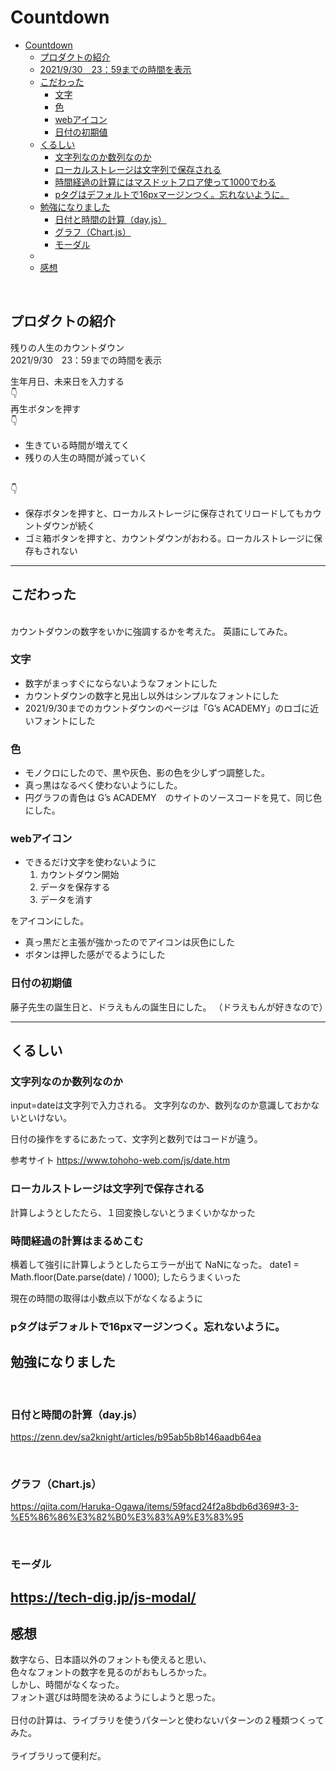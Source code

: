 # Countdown

- [Countdown](#countdown)
  - [プロダクトの紹介](#プロダクトの紹介)
  - [2021/9/30　23：59までの時間を表示](#20219302359までの時間を表示)
  - [こだわった](#こだわった)
    - [文字](#文字)
    - [色](#色)
    - [webアイコン](#webアイコン)
    - [日付の初期値](#日付の初期値)
  - [くるしい](#くるしい)
    - [文字列なのか数列なのか](#文字列なのか数列なのか)
    - [ローカルストレージは文字列で保存される](#ローカルストレージは文字列で保存される)
    - [時間経過の計算にはマスドットフロア使って1000でわる](#時間経過の計算にはマスドットフロア使って1000でわる)
    - [pタグはデフォルトで16pxマージンつく。忘れないように。](#pタグはデフォルトで16pxマージンつく忘れないように)
  - [勉強になりました](#勉強になりました)
    - [日付と時間の計算（day.js）](#日付と時間の計算dayjs)
    - [グラフ（Chart.js）](#グラフchartjs)
    - [モーダル](#モーダル)
  - [<br>](#)
  - [感想](#感想)

<br>

## プロダクトの紹介

残りの人生のカウントダウン<br>
2021/9/30　23：59までの時間を表示

生年月日、未来日を入力する
<br>
👇
<br>
再生ボタンを押す
<br>
👇
<br>
- 生きている時間が増えてく
- 残りの人生の時間が減っていく
<br>
👇
<br>

- 保存ボタンを押すと、ローカルストレージに保存されてリロードしてもカウントダウンが続く
- ゴミ箱ボタンを押すと、カウントダウンがおわる。ローカルストレージに保存もされない

---

## こだわった
<br>
カウントダウンの数字をいかに強調するかを考えた。
英語にしてみた。

### 文字
- 数字がまっすぐにならないようなフォントにした
- カウントダウンの数字と見出し以外はシンプルなフォントにした
- 2021/9/30までのカウントダウンのページは「G’s ACADEMY」のロゴに近いフォントにした


### 色
- モノクロにしたので、黒や灰色、影の色を少しずつ調整した。
- 真っ黒はなるべく使わないようにした。
- 円グラフの青色は  G’s ACADEMY　のサイトのソースコードを見て、同じ色にした。

### webアイコン
- できるだけ文字を使わないように
  1. カウントダウン開始
  2. データを保存する
  3. データを消す

をアイコンにした。

- 真っ黒だと主張が強かったのでアイコンは灰色にした
- ボタンは押した感がでるようにした

### 日付の初期値
藤子先生の誕生日と、ドラえもんの誕生日にした。
（ドラえもんが好きなので）

---

## くるしい

### 文字列なのか数列なのか
input=dateは文字列で入力される。
文字列なのか、数列なのか意識しておかないといけない。

日付の操作をするにあたって、文字列と数列ではコードが違う。

参考サイト
https://www.tohoho-web.com/js/date.htm

### ローカルストレージは文字列で保存される
計算しようとしたたら、１回変換しないとうまくいかなかった<br>

### 時間経過の計算はまるめこむ

横着して強引に計算しようとしたらエラーが出て
NaNになった。
 date1 = Math.floor(Date.parse(date) / 1000);
 したらうまくいった

 現在の時間の取得は小数点以下がなくなるように
<br>
### pタグはデフォルトで16pxマージンつく。忘れないように。

## 勉強になりました
<br>

### 日付と時間の計算（day.js）
https://zenn.dev/sa2knight/articles/b95ab5b8b146aadb64ea

<br>

### グラフ（Chart.js）
https://qiita.com/Haruka-Ogawa/items/59facd24f2a8bdb6d369#3-3-%E5%86%86%E3%82%B0%E3%83%A9%E3%83%95

<br>

### モーダル
https://tech-dig.jp/js-modal/
<br>
---

## 感想

数字なら、日本語以外のフォントも使えると思い、
<br>
色々なフォントの数字を見るのがおもしろかった。
<br>
しかし、時間がなくなった。
<br>
フォント選びは時間を決めるようにしようと思った。
<br><br>
日付の計算は、ライブラリを使うパターンと使わないパターンの２種類つくってみた。
<br><br>
ライブラリって便利だ。
